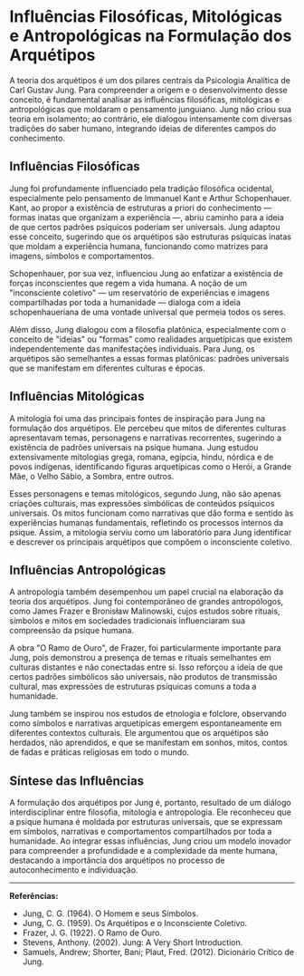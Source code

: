 
# Influências Filosóficas, Mitológicas e Antropológicas na Formulação dos Arquétipos

A teoria dos arquétipos é um dos pilares centrais da Psicologia Analítica de Carl Gustav Jung. Para compreender a origem e o desenvolvimento desse conceito, é fundamental analisar as influências filosóficas, mitológicas e antropológicas que moldaram o pensamento junguiano. Jung não criou sua teoria em isolamento; ao contrário, ele dialogou intensamente com diversas tradições do saber humano, integrando ideias de diferentes campos do conhecimento.

## Influências Filosóficas

Jung foi profundamente influenciado pela tradição filosófica ocidental, especialmente pelo pensamento de Immanuel Kant e Arthur Schopenhauer. Kant, ao propor a existência de estruturas a priori do conhecimento — formas inatas que organizam a experiência —, abriu caminho para a ideia de que certos padrões psíquicos poderiam ser universais. Jung adaptou esse conceito, sugerindo que os arquétipos são estruturas psíquicas inatas que moldam a experiência humana, funcionando como matrizes para imagens, símbolos e comportamentos.

Schopenhauer, por sua vez, influenciou Jung ao enfatizar a existência de forças inconscientes que regem a vida humana. A noção de um "inconsciente coletivo" — um reservatório de experiências e imagens compartilhadas por toda a humanidade — dialoga com a ideia schopenhaueriana de uma vontade universal que permeia todos os seres.

Além disso, Jung dialogou com a filosofia platônica, especialmente com o conceito de "ideias" ou "formas" como realidades arquetípicas que existem independentemente das manifestações individuais. Para Jung, os arquétipos são semelhantes a essas formas platônicas: padrões universais que se manifestam em diferentes culturas e épocas.

## Influências Mitológicas

A mitologia foi uma das principais fontes de inspiração para Jung na formulação dos arquétipos. Ele percebeu que mitos de diferentes culturas apresentavam temas, personagens e narrativas recorrentes, sugerindo a existência de padrões universais na psique humana. Jung estudou extensivamente mitologias grega, romana, egípcia, hindu, nórdica e de povos indígenas, identificando figuras arquetípicas como o Herói, a Grande Mãe, o Velho Sábio, a Sombra, entre outros.

Esses personagens e temas mitológicos, segundo Jung, não são apenas criações culturais, mas expressões simbólicas de conteúdos psíquicos universais. Os mitos funcionam como narrativas que dão forma e sentido às experiências humanas fundamentais, refletindo os processos internos da psique. Assim, a mitologia serviu como um laboratório para Jung identificar e descrever os principais arquétipos que compõem o inconsciente coletivo.

## Influências Antropológicas

A antropologia também desempenhou um papel crucial na elaboração da teoria dos arquétipos. Jung foi contemporâneo de grandes antropólogos, como James Frazer e Bronisław Malinowski, cujos estudos sobre rituais, símbolos e mitos em sociedades tradicionais influenciaram sua compreensão da psique humana.

A obra "O Ramo de Ouro", de Frazer, foi particularmente importante para Jung, pois demonstrou a presença de temas e rituais semelhantes em culturas distantes e não conectadas entre si. Isso reforçou a ideia de que certos padrões simbólicos são universais, não produtos de transmissão cultural, mas expressões de estruturas psíquicas comuns a toda a humanidade.

Jung também se inspirou nos estudos de etnologia e folclore, observando como símbolos e narrativas arquetípicas emergem espontaneamente em diferentes contextos culturais. Ele argumentou que os arquétipos são herdados, não aprendidos, e que se manifestam em sonhos, mitos, contos de fadas e práticas religiosas em todo o mundo.

## Síntese das Influências

A formulação dos arquétipos por Jung é, portanto, resultado de um diálogo interdisciplinar entre filosofia, mitologia e antropologia. Ele reconheceu que a psique humana é moldada por estruturas universais, que se expressam em símbolos, narrativas e comportamentos compartilhados por toda a humanidade. Ao integrar essas influências, Jung criou um modelo inovador para compreender a profundidade e a complexidade da mente humana, destacando a importância dos arquétipos no processo de autoconhecimento e individuação.

---

**Referências:**

- Jung, C. G. (1964). O Homem e seus Símbolos.
- Jung, C. G. (1959). Os Arquétipos e o Inconsciente Coletivo.
- Frazer, J. G. (1922). O Ramo de Ouro.
- Stevens, Anthony. (2002). Jung: A Very Short Introduction.
- Samuels, Andrew; Shorter, Bani; Plaut, Fred. (2012). Dicionário Crítico de Jung.
```
